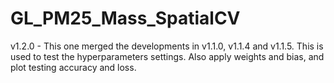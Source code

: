 # GL_PM25_Mass_SpatialCV

v1.2.0 - This one merged the developments in v1.1.0, v1.1.4 and v1.1.5. This is used to test the hyperparameters settings. Also apply weights and bias, and plot testing accuracy and loss.
